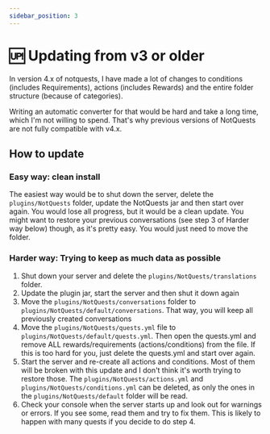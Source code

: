 ```yaml
---
sidebar_position: 3
---
```


# 🆙 Updating from v3 or older

In version 4.x of notquests, I have made a lot of changes to conditions (includes Requirements), actions (includes Rewards) and the entire folder structure (because of categories).

Writing an automatic converter for that would be hard and take a long time, which I'm not willing to spend. That's why previous versions of NotQuests are not fully compatible with v4.x.

## How to update

### Easy way: clean install

The easiest way would be to shut down the server, delete the `plugins/NotQuests` folder, update the NotQuests jar and then start over again. You would lose all progress, but it would be a clean update.
You might want to restore your previous conversations (see step 3 of Harder way below) though, as it's pretty easy. You would just need to move the folder.

### Harder way: Trying to keep as much data as possible

1. Shut down your server and delete the `plugins/NotQuests/translations` folder.
2. Update the plugin jar, start the server and then shut it down again
3. Move the `plugins/NotQuests/conversations` folder to `plugins/NotQuests/default/conversations`. That way, you will keep all previously created conversations
4. Move the `plugins/NotQuests/quests.yml` file to `plugins/NotQuests/default/quests.yml`. Then open the quests.yml and remove ALL rewards/requirements (actions/conditions) from the file. If this is too hard for you, just delete the quests.yml and start over again.
5. Start the server and re-create all actions and conditions. Most of them will be broken with this update and I don't think it's worth trying to restore those. The `plugins/NotQuests/actions.yml` and `plugins/NotQuests/conditions.yml` can be deleted, as only the ones in the `plugins/NotQuests/default` folder will be read.
6. Check your console when the server starts up and look out for warnings or errors. If you see some, read them and try to fix them. This is likely to happen with many quests if you decide to do step 4.
